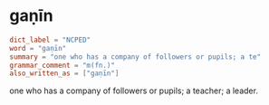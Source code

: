 # gaṇīn

``` toml
dict_label = "NCPED"
word = "gaṇīn"
summary = "one who has a company of followers or pupils; a te"
grammar_comment = "m(fn.)"
also_written_as = ["gaṇīn"]
```

one who has a company of followers or pupils; a teacher; a leader.

